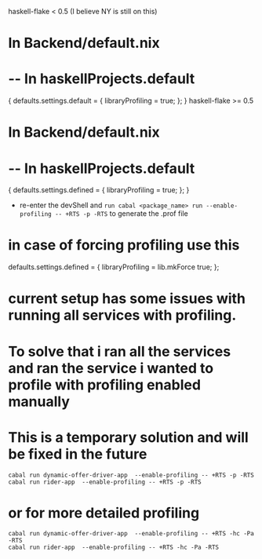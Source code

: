 <!-- Author : Vijay Gupta -->

haskell-flake < 0.5 (I believe NY is still on this)
# In Backend/default.nix
# -- In haskellProjects.default
{
  defaults.settings.default = {
    libraryProfiling = true;
  };
}
haskell-flake >= 0.5
# In Backend/default.nix
# -- In haskellProjects.default
{
  defaults.settings.defined = {
    libraryProfiling = true;
  };
}

- re-enter the devShell and ```run cabal <package_name> run --enable-profiling -- +RTS -p -RTS``` to generate the .prof  file


# in case of forcing profiling use this

defaults.settings.defined = {
          libraryProfiling = lib.mkForce true;
        };


# current setup has some issues with running all services with profiling.
# To solve that i ran all the services and ran the service i wanted to profile with profiling enabled manually
# This is a temporary solution and will be fixed in the future
```
cabal run dynamic-offer-driver-app  --enable-profiling -- +RTS -p -RTS
cabal run rider-app  --enable-profiling -- +RTS -p -RTS
```

# or for more detailed profiling
```
cabal run dynamic-offer-driver-app  --enable-profiling -- +RTS -hc -Pa -RTS
cabal run rider-app  --enable-profiling -- +RTS -hc -Pa -RTS
```